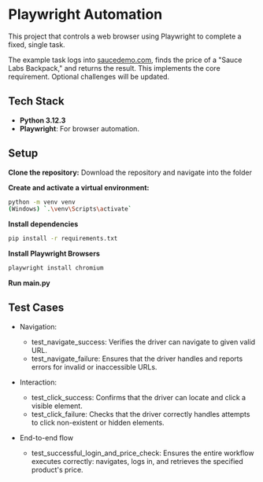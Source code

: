 # Playwright Automation 

This project that controls a web browser using Playwright to complete a fixed, single task.

The example task logs into [saucedemo.com](https://www.saucedemo.com/), finds the price of a "Sauce Labs Backpack," and returns the result.
This implements the core requirement. Optional challenges will be updated.


## Tech Stack

* **Python 3.12.3**
* **Playwright**: For browser automation.



## Setup

**Clone the repository:**
Download the repository and navigate into the folder



**Create and activate a virtual environment:**
```bash
python -m venv venv
(Windows) `.\venv\Scripts\activate`
```

**Install dependencies**
```bash
pip install -r requirements.txt
```

**Install Playwright Browsers**
```bash
playwright install chromium
```

**Run main.py**

## Test Cases
* Navigation:
    - test_navigate_success: Verifies the driver can navigate to given valid URL.
    - test_navigate_failure: Ensures that the driver handles and reports errors for invalid or inaccessible URLs.

* Interaction:
    - test_click_success: Confirms that the driver can locate and click a visible element.
    - test_click_failure: Checks that the driver correctly handles attempts to click non-existent or hidden elements.

* End-to-end flow
    - test_successful_login_and_price_check: Ensures the entire workflow executes correctly: navigates, logs in, and retrieves the specified product's price.


